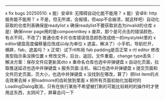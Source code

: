 

---
x fix bugs 20250510:
x 能）安卓8: 无障碍自动化能不能用？
x 能）安卓8: http服务能不能用？
x 不是，但无所谓，会报错，但app不会崩溃，就这样吧）自动化获取的仓库列表确保是readylist
x 确保readylist不要获取状态为invalid的仓库
x 是）确保inner page用的是compoenntkey
x 废弃，那个是可点击的错误颜色，有点不同，不改了) 普通仓库卡片仓库错误信息颜色改成统一的mystylekt里的
x editor键盘高度偏移量应改成以dp为单位
x 遮盖，解决了）小手机，导航栏开，横屏，fab，遮盖吗？
x 正常）试下rtl布局 fab padding是否正常
x rtl editor 修改类型指示条没换位置
x 修改文件，后台，返回，文件重载，change type丢失：解决方案：保存文件应更新其dto
x 重命名仓库也选中并弹键盘
x 自动化页面，拉取推送延迟也选中并弹键盘
x 服务页面:主机、端口也选中并弹键盘
x 提交页面和文件历史页面，页大小，也选中并弹键盘
x 没找到在哪改，算了）把list item的点击效果去掉
x 把loadmore的齿轮放到里面
x 把所有页面初始化加载时的LoadingDialog取消，只有在执行某些不希望被打断的可能比较耗时的操作时才使用这东西，太阴间了，屏幕会闪一下

